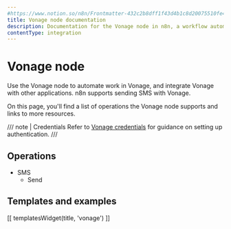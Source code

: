 ```yaml
---
#https://www.notion.so/n8n/Frontmatter-432c2b8dff1f43d4b1c8d20075510fe4
title: Vonage node documentation
description: Documentation for the Vonage node in n8n, a workflow automation platform. Includes details of operations and configuration, and links to examples and credentials information.
contentType: integration
---
```


# Vonage node

Use the Vonage node to automate work in Vonage, and integrate Vonage with other applications. n8n supports sending SMS with Vonage. 

On this page, you'll find a list of operations the Vonage node supports and links to more resources.

/// note | Credentials
Refer to [Vonage credentials](/integrations/builtin/credentials/vonage/) for guidance on setting up authentication. 
///

## Operations

* SMS
    * Send

## Templates and examples

<!-- see https://www.notion.so/n8n/Pull-in-templates-for-the-integrations-pages-37c716837b804d30a33b47475f6e3780 -->
[[ templatesWidget(title, 'vonage') ]]
